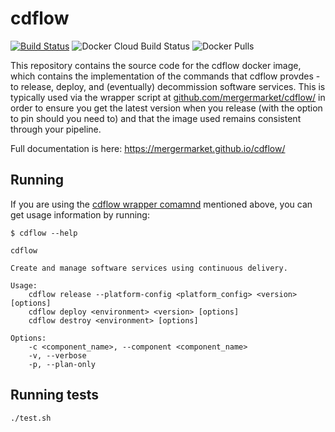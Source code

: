 # cdflow

[![Build Status](https://travis-ci.org/mergermarket/cdflow-commands.svg?branch=master)](https://travis-ci.org/mergermarket/cdflow-commands)
![Docker Cloud Build Status](https://img.shields.io/docker/cloud/build/mergermarket/cdflow-commands.svg)
![Docker Pulls](https://img.shields.io/docker/pulls/mergermarket/cdflow-commands.svg)

This repository contains the source code for the cdflow docker image, which contains the implementation of the commands that cdflow provdes - to release, deploy, and (eventually) decommission software services. This is typically used via the wrapper script at [github.com/mergermarket/cdflow/](https://github.com/mergermarket/cdflow/) in order to ensure you get the latest version when you release (with the option to pin should you need to) and that the image used remains consistent through your pipeline.

Full documentation is here: https://mergermarket.github.io/cdflow/

## Running

If you are using the [cdflow wrapper comamnd](https://github.com/mergermarket/cdflow/) mentioned above, you can get usage information by running:

```
$ cdflow --help

cdflow

Create and manage software services using continuous delivery.

Usage:
    cdflow release --platform-config <platform_config> <version> [options]
    cdflow deploy <environment> <version> [options]
    cdflow destroy <environment> [options]

Options:
    -c <component_name>, --component <component_name>
    -v, --verbose
    -p, --plan-only
```

## Running tests

```
./test.sh
```

